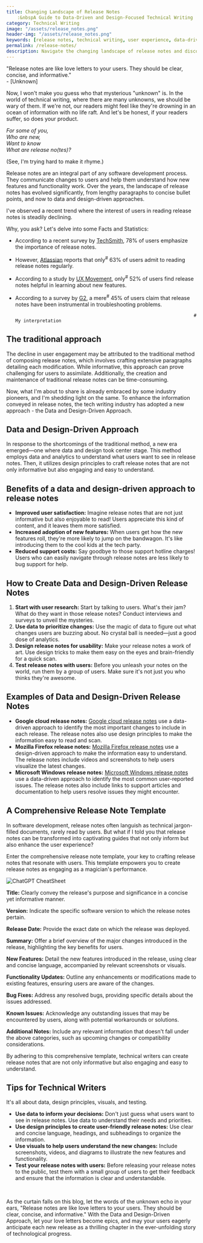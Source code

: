 ```yaml
---
title: Changing Landscape of Release Notes 
    :&nbspA Guide to Data-Driven and Design-Focused Technical Writing
category: Technical Writing
image: "/assets/release_notes.png"
header-img: "/assets/release_notes.png"
keywords: [release notes, technical writing, user experience, data-driven approach, design-driven approach, how to write release notes, release notes template, best release notes template, what are release notes, design principles, testing, what to include in release notes, ]
permalink: /release-notes/
description: Navigate the changing landscape of release notes and discover how data and design are transforming them into engaging and informative guides. Learn how to write effective release notes, including tips on user research, data prioritization, and design principles.
---
```


"Release notes are like love letters to your users. They should be clear, concise, and informative." 
<br> 
                    - [Unknown]

Now, I won't make you guess who that mysterious "unknown" is. In the world of technical writing, where there are many unknowns, we should be wary of them. If we're not, our readers might feel like they're drowning in an ocean of information with no life raft. And let's be honest, if your readers suffer, so does your product.

_For some of you,_<br>
_Who are new,_<br>
_Want to know_<br>
_What are release no(tes)?_<br>

(See, I'm trying hard to make it rhyme.)

Release notes are an integral part of any software development process. They communicate changes to users and help them understand how new features and functionality work. Over the years, the landscape of release notes has evolved significantly, from lengthy paragraphs to concise bullet points, and now to data and design-driven approaches.

I've observed a recent trend where the interest of users in reading release notes is steadily declining.

Why, you ask? Let's delve into some Facts and Statistics:

- According to a recent survey by [TechSmith](https://surveyjs.io/changelog), 78% of users emphasize the importance of release notes.
- However, [Atlassian](https://amoeboids.com/blog/release-notes-best-practices-engagement-and-distribution/) reports that only<sup>#</sup> 63% of users admit to reading release notes regularly.
- According to a study by [UX Movement](https://uxdesign.cc/design-better-release-notes-3e8c8c785231), only<sup>#</sup> 52% of users find release notes helpful in learning about new features. 
- According to a survey by [G2](https://documentation.g2.com/docs/release-notes), a mere<sup>#</sup> 45% of users claim that release notes have been instrumental in troubleshooting problems. 

                                                                        # My interpretation

## The traditional approach

The decline in user engagement may be attributed to the traditional method of composing release notes, which involves crafting extensive paragraphs detailing each modification. While informative, this approach can prove challenging for users to assimilate. Additionally, the creation and maintenance of traditional release notes can be time-consuming.

Now, what I'm about to share is already embraced by some industry pioneers, and I'm shedding light on the same. To enhance the information conveyed in release notes, the tech writing industry has adopted a new approach - the Data and Design-Driven Approach.

<script async src="https://pagead2.googlesyndication.com/pagead/js/adsbygoogle.js?client=ca-pub-7149683584202371"
     crossorigin="anonymous"></script>
<!-- AddTitleOne -->
<ins class="adsbygoogle"
     style="display:block"
     data-ad-client="ca-pub-7149683584202371"
     data-ad-slot="7422872052"
     data-ad-format="auto"
     data-full-width-responsive="true"></ins>
<script>
     (adsbygoogle = window.adsbygoogle || []).push({});
</script>

## Data and Design-Driven Approach

In response to the shortcomings of the traditional method, a new era emerged—one where data and design took center stage. This method employs data and analytics to understand what users want to see in release notes. Then, it utilizes design principles to craft release notes that are not only informative but also engaging and easy to understand.

## Benefits of a data and design-driven approach to release notes

- **Improved user satisfaction:**  Imagine release notes that are not just informative but also enjoyable to read! Users appreciate this kind of content, and it leaves them more satisfied.
- **Increased adoption of new features:** When users get how the new features roll, they're more likely to jump on the bandwagon. It's like introducing them to the cool kids at the tech party.
- **Reduced support costs:** Say goodbye to those support hotline charges! Users who can easily navigate through release notes are less likely to bug support for help.

## How to Create Data and Design-Driven Release Notes

1. **Start with user research:** Start by talking to users. What's their jam? What do they want in those release notes? Conduct interviews and surveys to unveil the mysteries.
2. **Use data to prioritize changes:** Use the magic of data to figure out what changes users are buzzing about. No crystal ball is needed—just a good dose of analytics.
3. **Design release notes for usability:** Make your release notes a work of art. Use design tricks to make them easy on the eyes and brain-friendly for a quick scan.
4. **Test release notes with users:** Before you unleash your notes on the world, run them by a group of users. Make sure it's not just you who thinks they're awesome.

## Examples of Data and Design-Driven Release Notes

- **Google cloud release notes:** [Google cloud release notes](https://cloud.google.com/release-notes) use a data-driven approach to identify the most important changes to include in each release. The release notes also use design principles to make the information easy to read and scan.
- **Mozilla Firefox release notes:**  [Mozilla Firefox release notes](https://www.mozilla.org/en-US/firefox/119.0/releasenotes/) use a design-driven approach to make the information easy to understand. The release notes include videos and screenshots to help users visualize the latest changes.
- **Microsoft Windows release notes:** [Microsoft Windows release notes](https://learn.microsoft.com/en-us/windows/whats-new/whats-new-windows-11-version-23h2) use a data-driven approach to identify the most common user-reported issues. The release notes also include links to support articles and documentation to help users resolve issues they might encounter.


<script async src="https://pagead2.googlesyndication.com/pagead/js/adsbygoogle.js?client=ca-pub-7149683584202371"
     crossorigin="anonymous"></script>
<!-- AddTitleOne -->
<ins class="adsbygoogle"
     style="display:block"
     data-ad-client="ca-pub-7149683584202371"
     data-ad-slot="7422872052"
     data-ad-format="auto"
     data-full-width-responsive="true"></ins>
<script>
     (adsbygoogle = window.adsbygoogle || []).push({});
</script>

## A Comprehensive Release Note Template

In software development, release notes often languish as technical jargon-filled documents, rarely read by users. But what if I told you that release notes can be transformed into captivating guides that not only inform but also enhance the user experience?

Enter the comprehensive release note template, your key to crafting release notes that resonate with users. This template empowers you to create release notes as engaging as a magician's performance.

<img src="/assets/template_release_notes.png" alt="ChatGPT CheatSheet" style="max-width: 100%;" height="auto">

**Title:** Clearly convey the release's purpose and significance in a concise yet informative manner.

**Version:** Indicate the specific software version to which the release notes pertain.

**Release Date:** Provide the exact date on which the release was deployed.

**Summary:** Offer a brief overview of the major changes introduced in the release, highlighting the key benefits for users.

**New Features:** Detail the new features introduced in the release, using clear and concise language, accompanied by relevant screenshots or visuals.

**Functionality Updates:** Outline any enhancements or modifications made to existing features, ensuring users are aware of the changes.

**Bug Fixes:** Address any resolved bugs, providing specific details about the issues addressed.

**Known Issues:** Acknowledge any outstanding issues that may be encountered by users, along with potential workarounds or solutions.

**Additional Notes:** Include any relevant information that doesn't fall under the above categories, such as upcoming changes or compatibility considerations.

By adhering to this comprehensive template, technical writers can create release notes that are not only informative but also engaging and easy to understand.

## Tips for Technical Writers

It's all about data, design principles, visuals, and testing.

- **Use data to inform your decisions:** Don't just guess what users want to see in release notes. Use data to understand their needs and priorities.
- **Use design principles to create user-friendly release notes:** Use clear and concise language, headings, and subheadings to organize the information.
- **Use visuals to help users understand the new changes:** Include screenshots, videos, and diagrams to illustrate the new features and functionality.
- **Test your release notes with users:** Before releasing your release notes to the public, test them with a small group of users to get their feedback and ensure that the information is clear and understandable.

<br>

As the curtain falls on this blog, let the words of the unknown echo in your ears, "Release notes are like love letters to your users. They should be clear, concise, and informative." With the Data and Design-Driven Approach, let your love letters become epics, and may your users eagerly anticipate each new release as a thrilling chapter in the ever-unfolding story of technological progress.